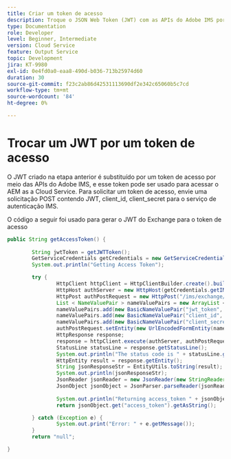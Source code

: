 ```yaml
---
title: Criar um token de acesso
description: Troque o JSON Web Token (JWT) com as APIs do Adobe IMS por um token de acesso AEM.
type: Documentation
role: Developer
level: Beginner, Intermediate
version: Cloud Service
feature: Output Service
topic: Development
jira: KT-9980
exl-id: 0e4fd0a0-eaa8-490d-b036-713b25974d60
duration: 30
source-git-commit: f23c2ab86d42531113690df2e342c65060b5c7cd
workflow-type: tm+mt
source-wordcount: '84'
ht-degree: 0%

---
```


# Trocar um JWT por um token de acesso


O JWT criado na etapa anterior é substituído por um token de acesso por meio das APIs do Adobe IMS, e esse token pode ser usado para acessar o AEM as a Cloud Service. Para solicitar um token de acesso, envie uma solicitação POST contendo JWT, client_id, client_secret para o serviço de autenticação IMS.

O código a seguir foi usado para gerar o JWT do Exchange para o token de acesso

```java
public String getAccessToken() {
        
        String jwtToken = getJWTToken();
        GetServiceCredentials getCredentials = new GetServiceCredentials();
        System.out.println("Getting Access Token");

        try {
                HttpClient httpClient = HttpClientBuilder.create().build();
                HttpHost authServer = new HttpHost(getCredentials.getIMS_ENDPOINT(), 443, "https");
                HttpPost authPostRequest = new HttpPost("/ims/exchange/jwt");
                List < NameValuePair > nameValuePairs = new ArrayList < NameValuePair > ();
                nameValuePairs.add(new BasicNameValuePair("jwt_token", jwtToken));
                nameValuePairs.add(new BasicNameValuePair("client_id", getCredentials.getCLIENT_ID()));
                nameValuePairs.add(new BasicNameValuePair("client_secret", getCredentials.getCLIENT_SECRET()));
                authPostRequest.setEntity(new UrlEncodedFormEntity(nameValuePairs, Consts.UTF_8));
                HttpResponse response;
                response = httpClient.execute(authServer, authPostRequest);
                StatusLine statusLine = response.getStatusLine();
                System.out.println("The status code is " + statusLine.getStatusCode());
                HttpEntity result = response.getEntity();
                String jsonResponseStr = EntityUtils.toString(result);
                System.out.println(jsonResponseStr);
                JsonReader jsonReader = new JsonReader(new StringReader(jsonResponseStr));
                JsonObject jsonObject = JsonParser.parseReader(jsonReader).getAsJsonObject();
                
                System.out.println("Returning access_token " + jsonObject.get("access_token").getAsString());
                return jsonObject.get("access_token").getAsString();

        } catch (Exception e) {
                System.out.print("Error: " + e.getMessage());
        }
        return "null";

}
```
